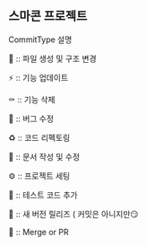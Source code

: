 ## 스마콘 프로젝트
CommitType 설명 

📑 :: 파일 생성 및 구조 변경

⚡️ :: 기능 업데이트

⚰️ :: 기능 삭제

🐛 :: 버그 수정

♻️ :: 코드 리펙토링

📝 :: 문서 작성 및 수정

⚙️ :: 프로젝트 세팅

🧪 :: 테스트 코드 추가

🚀 :: 새 버전 릴리즈 ( 커밋은 아니지만😏

🔀 :: Merge or PR
